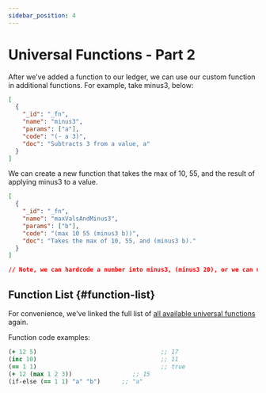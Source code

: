 ```yaml
---
sidebar_position: 4
---
```


# Universal Functions - Part 2

After we've added a function to our ledger, we can use our custom function in additional functions. For example, take minus3, below:

```json
[
  {
    "_id": "_fn",
    "name": "minus3",
    "params": ["a"],
    "code": "(- a 3)",
    "doc": "Subtracts 3 from a value, a"
  }
]
```

We can create a new function that takes the max of 10, 55, and the result of applying minus3 to a value.

```json
[
  {
    "_id": "_fn",
    "name": "maxValsAndMinus3",
    "params": ["b"],
    "code": "(max 10 55 (minus3 b))",
    "doc": "Takes the max of 10, 55, and (minus3 b)."
  }
]

// Note, we can hardcode a number into minus3, (minus3 20), or we can use a parameter (as we do above).
```

## Function List {#function-list}

For convenience, we've linked the full list of [all available universal functions](/overview/schema/smartfunctions.mdx#universal-functions) again.

Function code examples:

```clojure
(+ 12 5)                                   ;; 17
(inc 10)                                   ;; 11
(== 1 1)                                   ;; true
(+ 12 (max 1 2 3))                 ;; 15
(if-else (== 1 1) "a" "b")      ;; "a"
```
